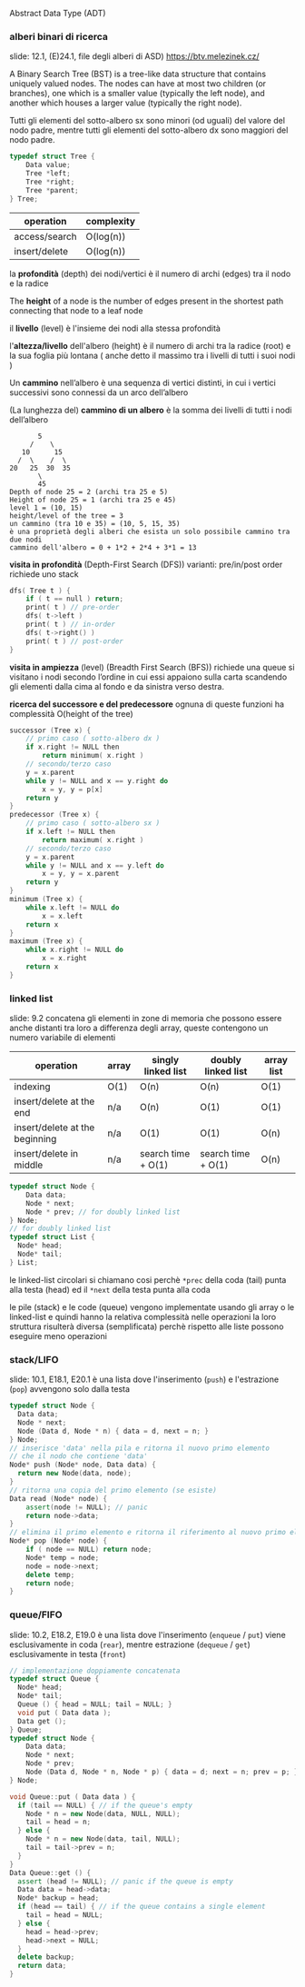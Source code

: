 Abstract Data Type (ADT)

### alberi binari di ricerca
slide: 12.1, (E)24.1, file degli alberi di ASD)
https://btv.melezinek.cz/

A Binary Search Tree (BST) is a tree-like data structure that contains uniquely valued nodes. The nodes can have at most two children (or branches), one which is a smaller value (typically the left node), and another which houses a larger value (typically the right node).

Tutti gli elementi del sotto-albero sx sono minori (od uguali) del valore del nodo padre, mentre tutti gli elementi del sotto-albero dx sono maggiori del nodo padre.

```c
typedef struct Tree {
    Data value;
    Tree *left;
    Tree *right;
    Tree *parent;
} Tree;
```

|operation|complexity|
|-|-|
|access/search|O(log(n))|
|insert/delete|O(log(n))|

la **profondità** (depth) dei nodi/vertici è il numero di archi (edges) tra il nodo e la radice

The **height** of a node is the number of edges present in the shortest path connecting that node to a leaf node

il **livello** (level) è l'insieme dei nodi alla stessa profondità

l'**altezza/livello** dell'albero (height) è il numero di archi tra la radice (root) e la sua foglia più lontana ( anche detto il massimo tra i livelli di tutti i suoi nodi )

Un **cammino** nell’albero è una sequenza di vertici distinti, in cui i vertici successivi sono connessi da un arco dell’albero

(La lunghezza del) **cammino di un albero** è la somma dei livelli di tutti i nodi dell’albero

```
       5
     /    \
   10      15
  /  \    /  \
20   25  30  35
       \
       45
Depth of node 25 = 2 (archi tra 25 e 5)
Height of node 25 = 1 (archi tra 25 e 45)
level 1 = (10, 15)
height/level of the tree = 3
un cammino (tra 10 e 35) = (10, 5, 15, 35)
è una proprietà degli alberi che esista un solo possibile cammino tra due nodi
cammino dell'albero = 0 + 1*2 + 2*4 + 3*1 = 13
```

**visita in profondità** (Depth-First Search (DFS))
varianti: pre/in/post order
richiede uno stack
```cpp
dfs( Tree t ) {
    if ( t == null ) return;
	print( t ) // pre-order
	dfs( t->left )
	print( t ) // in-order
	dfs( t->right() )
	print( t ) // post-order
}
```

**visita in ampiezza** (level) (Breadth First Search (BFS))
richiede una queue
si visitano i nodi secondo l’ordine in cui essi appaiono sulla carta scandendo gli elementi dalla cima al fondo e da sinistra verso destra.

**ricerca del successore e del predecessore**
ognuna di queste funzioni ha complessità O(height of the tree)
```c
successor (Tree x) {
    // primo caso ( sotto-albero dx )
    if x.right != NULL then
        return minimum( x.right )
    // secondo/terzo caso
    y = x.parent
    while y != NULL and x == y.right do
        x = y, y = p[x]
    return y
}
predecessor (Tree x) {
    // primo caso ( sotto-albero sx )
    if x.left != NULL then
        return maximum( x.right )
    // secondo/terzo caso
    y = x.parent
    while y != NULL and x == y.left do
        x = y, y = x.parent
    return y
}
minimum (Tree x) {
    while x.left != NULL do
        x = x.left
    return x
}
maximum (Tree x) {
    while x.right != NULL do
        x = x.right
    return x
}
```

### linked list
slide: 9.2
concatena gli elementi in zone di memoria che possono essere anche distanti tra loro
a differenza degli array, queste contengono un numero variabile di elementi

|operation|array|singly linked list|doubly linked list|array list|
|-|-|-|-|-|
|indexing|O(1)|O(n)|O(n)|O(1)|
|insert/delete at the end|n/a|O(n)|O(1)|O(1)|
|insert/delete at the beginning|n/a|O(1)|O(1)|O(n)|
|insert/delete in middle|n/a|search time + O(1)|search time + O(1)|O(n)|

```c
typedef struct Node {
	Data data;
	Node * next;
	Node * prev; // for doubly linked list
} Node;
// for doubly linked list
typedef struct List {
  Node* head;
  Node* tail;
} List;
```

le linked-list circolari si chiamano cosi perchè `*prec` della coda (tail) punta alla testa (head) ed il `*next` della testa punta alla coda

le pile (stack) e le code (queue) vengono implementate usando gli array o le linked-list e quindi hanno la relativa complessità nelle operazioni
la loro struttura risulterà diversa (semplificata) perchè rispetto alle liste possono eseguire meno operazioni

### stack/LIFO
slide: 10.1, E18.1, E20.1
è una lista dove l'inserimento (`push`) e l'estrazione (`pop`) avvengono solo dalla testa

```cpp
typedef struct Node {
  Data data;
  Node * next;
  Node (Data d, Node * n) { data = d, next = n; }
} Node;
// inserisce 'data' nella pila e ritorna il nuovo primo elemento
// che il nodo che contiene 'data'
Node* push (Node* node, Data data) {
  return new Node(data, node);
}
// ritorna una copia del primo elemento (se esiste)
Data read (Node* node) {
	assert(node != NULL); // panic
	return node->data;
}
// elimina il primo elemento e ritorna il riferimento al nuovo primo elemento
Node* pop (Node* node) {
	if ( node == NULL) return node;
	Node* temp = node;
	node = node->next;
	delete temp;
	return node;
}
```

### queue/FIFO
slide: 10.2, E18.2, E19.0
è una lista dove l'inserimento (`enqueue` / `put`) viene esclusivamente in coda (`rear`), mentre estrazione (`dequeue` / `get`) esclusivamente in testa (`front`)

```cpp
// implementazione doppiamente concatenata
typedef struct Queue {
  Node* head;
  Node* tail;
  Queue () { head = NULL; tail = NULL; }
  void put ( Data data );
  Data get ();
} Queue;
typedef struct Node {
    Data data;
    Node * next;
    Node * prev;
    Node (Data d, Node * n, Node * p) { data = d; next = n; prev = p; }
} Node;

void Queue::put ( Data data ) {
  if (tail == NULL) { // if the queue's empty
    Node * n = new Node(data, NULL, NULL);
    tail = head = n;
  } else {
    Node * n = new Node(data, tail, NULL);
    tail = tail->prev = n;
  }
}
Data Queue::get () {
  assert (head != NULL); // panic if the queue is empty
  Data data = head->data;
  Node* backup = head;
  if (head == tail) { // if the queue contains a single element
    tail = head = NULL;
  } else {
    head = head->prev;
    head->next = NULL;
  }
  delete backup;
  return data;
}
```

